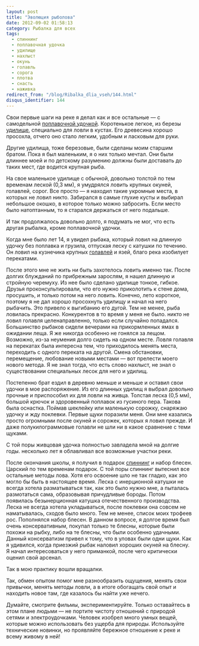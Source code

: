 ```yaml
---
layout: post
title: "Эволюция рыболова"
date: 2012-09-02 01:58:13
category: Рыбалка для всех
tags:
  - спиннинг
  - поплавочная удочка
  - удилище
  - нахлыст
  - окунь
  - голавль
  - сорога
  - плотва
  - снасть
  - наживка
redirect_from: "/blog/Ribalka_dlia_vseh/144.html"
disqus_identifier: 144
---
```

Свои первые шаги на реке я делал как и все остальные — с самодельной
[поплавочной удочкой][1]. Коротенькое легкое, из березы [удилище][2],
специально для ловли в кустах. Его древесина хорошо просохла, отчего
оно стало легким, удобным и ласковым для руки.

Другие удилища, тоже березовые, были сделаны моим старшим братом. Пока я
был маленьким, я о них только мечтал. Они были длиннее моей и по
детскому разумению должны были доставать до таких мест, где водится
крупная рыба.

На свое маленькое удилище с обычной, довольно толстой по тем временам
леской (0,3 мм), я умудрялся ловить крупных окуней, голавлей, сорог. Все
просто — я находил такие укромные места, в которых не ловил никто.
Забирался в самые глухие кусты и выбирал небольшое окошко, в которое
только можно забросить. Если место было натоптанным, то я старался
держаться от него подальше.

И так продолжалось довольно долго, я подумать не мог, что есть другая
рыбалка, кроме поплавочной удочки.

Когда мне было лет 14, я увидел рыбака, который ловил на длинную удочку
без поплавка и грузила, отпуская леску с катушки по течению. Он ловил на
кузнечика крупных [голавлей][3] и язей, благо река изобилует перекатами.

После этого мне не жить ни быть захотелось ловить именно так. После
долгих блужданий по прибрежным зарослям, я нашел длинную и стройную
черемуху. Из нее было сделано удилище тонкое, гибкое. Друзья
проконсультировали, что его нужно приколотить к стене дома, просушить, и
только потом на него ловить. Конечно, лето короткое, поэтому я не дал
хорошо просохнуть удилищу и начал на него рыбачить. Это привело к
выгибанию его дугой. Тем не менее, рыба ловилась прекрасно. Конкурентов
в то время у меня не было. никто не ловил голавля целенаправленно,
только если случайно попадался. Большинство рыбаков сидели вечерами на
прикормленных ямах в ожидании леща. Я же никогда особенно не гонялся за
лещом. Возможно, из-за неумения долго сидеть на одном месте. Ловля
голавля на перекатах была интересна тем, что приходилось менять места,
переходить с одного переката на другой. Смена обстановки, перемещение,
любование новыми местами — вот прелести моего нового метода. Я не знал
тогда, что есть слово нахлыст, не знал о существовании специальных лесок
для него и удилищ.

Постепенно брат ездил в деревню меньше и меньше и оставил свои удочки в
мое распоряжение. Из его длинных удилищ я выбрал довольно прочные и
приспособил их для ловли на живца. Толстая леска (0,5 мм), большой
крючок и здоровенный поплавок из гусиного пера. Такова была оснастка.
Поймав шеклейку или маленькую сорожку, снаряжаю удочку и жду поклевки.
Первые щуки поразили меня. Они мне казались просто огромными после
окуней и сорожек, которых я ловил прежде. И даже полукилограммовые
голавли не шли ни в какое сравнение с теми щуками.

С той поры живцовая удочка полностью завладела мной на долгие годы.
несколько лет я облавливал все возможные участки реки.

После окончания школы, я получил в подарок [спиннинг][4] и набор блесен.
Царский по тем временам подарок. С той поры спиннинг вытеснил все остальные
методы лова. Хотя его освоение шло не так гладко, как это могло бы быть в
настоящее время. Леска с инерционной катушки не всегда хотела разматываться
так, как это было нужно мне, а пыталась размотаться сама, образовывая
причудливые бороды. Потом появилась безынерционная катушка отечественного
производства. Леска не всегда хотела укладываться, после поклевки она совсем
не наматывалась, сходов было много. Тем не менее, список моих трофеев рос.
Пополнялся набор блесен. В данном вопросе, я долгое время был очень
консервативным, покупал только те блесны, которые были похожи на рыбку,
либо на те блесны, что были особенно удачными. Данный консерватизм
привел к тому, что в уловах были одни щуки. Как я удивился, когда
приезжий рыбак наловил хороших окуней на блесну. Я начал интересоваться
у него приманкой, после чего критически оценил свой арсенал.

Так в мою практику вошли вращалки.

Так, обмен опытом помог мне разнообразить ощущения, менять свои
привычки, менять методы ловли, а в итоге обогащать свой опыт и находить
новое там, где казалось бы найти уже нечего.

Думайте, смотрите фильмы, экспериментируйте. Только оставайтесь в этом
плане людьми — не портите чистоту отношений с природой сетями и
электроудочками. Человек изобрел много умных вещей, которые можно
использовать без ущерба для природы. Используйте технические новинки, но
проявляйте бережное отношение к реке и всему живому в ней!

[1]: /blog/sposoby/66.html
[2]: /blog/Ribalka_dlia_vseh/73.html
[3]: /blog/riba_osobennosti/164.html
[4]: /blog/sposoby/67.html
